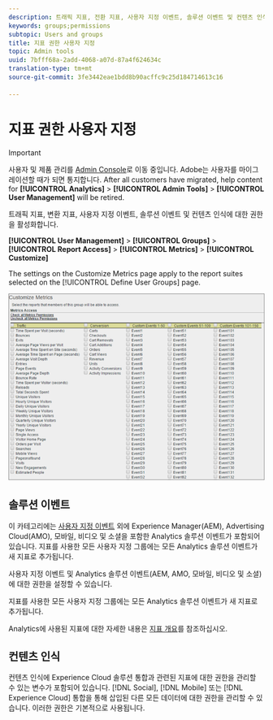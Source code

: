 ```yaml
---
description: 트래픽 지표, 전환 지표, 사용자 지정 이벤트, 솔루션 이벤트 및 컨텐츠 인식에 대한 권한을 활성화합니다.
keywords: groups;permissions
subtopic: Users and groups
title: 지표 권한 사용자 지정
topic: Admin tools
uuid: 7bfff68a-2add-4068-a07d-87a4f624634c
translation-type: tm+mt
source-git-commit: 3fe3442eae1bdd8b90acffc9c25d184714613c16

---
```



# 지표 권한 사용자 지정

>[!IMPORTANT]
>
>사용자 및 제품 관리를 [Admin Console](https://helpx.adobe.com/kr/enterprise/using/admin-console.html)로 이동 중입니다. Adobe는 사용자를 마이그레이션할 때가 되면 통지합니다. After all customers have migrated, help content for **[!UICONTROL Analytics]** > **[!UICONTROL Admin Tools]** > **[!UICONTROL User Management]** will be retired.

트래픽 지표, 변환 지표, 사용자 지정 이벤트, 솔루션 이벤트 및 컨텐츠 인식에 대한 권한을 활성화합니다.

**[!UICONTROL User Management]** > **[!UICONTROL Groups]** > **[!UICONTROL Report Access]** > **[!UICONTROL Metrics]** > **[!UICONTROL Customize]**

The settings on the Customize Metrics page apply to the report suites selected on the [!UICONTROL Define User Groups] page.

![](assets/customize-metrics.png)

## 솔루션 이벤트

이 카테고리에는 [사용자 지정 이벤트](https://docs.adobe.com/content/help/en/analytics/implementation/vars/page-vars/events/event-serialization.html) 외에 Experience Manager(AEM), Advertising Cloud(AMO), 모바일, 비디오 및 소셜을 포함한 Analytics 솔루션 이벤트가 포함되어 있습니다. 지표를 사용한 모든 사용자 지정 그룹에는 모든 Analytics 솔루션 이벤트가 새 지표로 추가됩니다.

사용자 지정 이벤트 및 Analytics 솔루션 이벤트(AEM, AMO, 모바일, 비디오 및 소셜)에 대한 권한을 설정할 수 있습니다.

지표를 사용한 모든 사용자 지정 그룹에는 모든 Analytics 솔루션 이벤트가 새 지표로 추가됩니다.

Analytics에 사용된 지표에 대한 자세한 내용은 [지표 개요](/help/components/c-variables/c-metrics/metricslist.md)를 참조하십시오.

## 컨텐츠 인식

컨텐츠 인식에 Experience Cloud 솔루션 통합과 관련된 지표에 대한 권한을 관리할 수 있는 변수가 포함되어 있습니다. [!DNL Social], [!DNL Mobile] 또는 [!DNL Experience Cloud] 통합을 통해 삽입된 다른 모든 데이터에 대한 권한을 관리할 수 있습니다. 이러한 권한은 기본적으로 사용됩니다.
